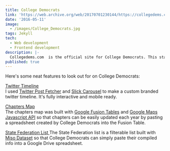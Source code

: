 ```yaml
---
title: College Democrats
link: 'https://web.archive.org/web/20170701230144/https://collegedems.com/'
date: '2016-05-11'
image:
  - /images/College_Democrats.jpg
tags: Jekyll  
tech:
  - Web development
  - Frontend development
description: |-
  Collegedems.com  is the official site for College Democrats. This started as a static microsite and later converted into a Jekyll site so that content editors could update content on the site.
published: true  
---
```

Here's some neat features to look out for on College Democrats: 

[Twitter Timeline](http://)  
I used [Twitter Post Fetcher](https://github.com/jasonmayes/Twitter-Post-Fetcher)  and [Slick Carousel](http://kenwheeler.github.io/slick/) to make a custom branded twitter timeline. It's fully interactive and mobile ready.

[Chapters Map](https://collegedems.com/chapters.html)  
The chapters map was built with [Google Fusion Tables](https://support.google.com/fusiontables/answer/2571232) and [Google Maps Javascript API](https://developers.google.com/maps/documentation/javascript/) so that chapters can be easily updated each year by pasting a spreadsheet created by College Democrats into the Fusion Table.

[State Federation List ](https://collegedems.com/chapters.html)
The State Federation list is a filterable list built with [Miso Dataset](http://misoproject.com/dataset/) so that College Democrats can simply paste their compiled info into a Google Drive spreadsheet.
